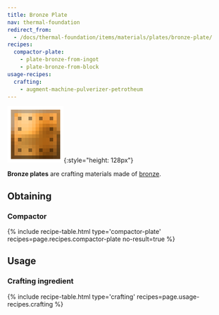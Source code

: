 ```yaml
---
title: Bronze Plate
nav: thermal-foundation
redirect_from:
  - /docs/thermal-foundation/items/materials/plates/bronze-plate/
recipes:
  compactor-plate:
    - plate-bronze-from-ingot
    - plate-bronze-from-block
usage-recipes:
  crafting:
    - augment-machine-pulverizer-petrotheum
---
```


![Bronze plate](/assets/images/thermal-foundation/plate-bronze.png){:style="height: 128px"}


**Bronze plates** are crafting materials made of [bronze](/docs/bronze-ingot/).


Obtaining
---------

### Compactor
{% include recipe-table.html type='compactor-plate' recipes=page.recipes.compactor-plate no-result=true %}


Usage
-----

### Crafting ingredient
{% include recipe-table.html type='crafting' recipes=page.usage-recipes.crafting %}
